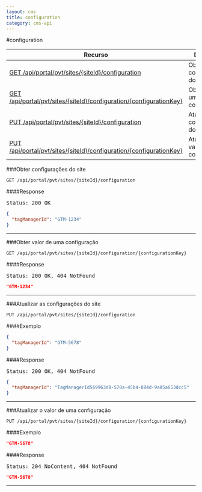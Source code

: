 ```yaml
---
layout: cms
title: configuration
category: cms-api
---
```


#configuration

<table class="table">
	<thead>
		<tr>
			<th>Recurso</th>
			<th>Descrição</th>
		</tr>
	</thead>
	<tbody>
		<tr>
			<td><a href="#obter-configura%C3%A7%C3%B5es-do-site">GET /api/portal/pvt/sites/{siteId}/configuration</a></td>
			<td>Obter configurações do site</td>
		</tr>
		<tr>
			<td><a href="#obter-valor-de-uma-configura%C3%A7%C3%A3o">GET /api/portal/pvt/sites/{siteId}/configuration/{configurationKey}</a></td>
			<td>Obter valor de uma configuração</td>
		</tr>
		<tr>
			<td><a href="#atualizar-as-configura%C3%A7%C3%B5es-do-site">PUT /api/portal/pvt/sites/{siteId}/configuration</a></td>
			<td>Atualizar as configurações do site</td>
		</tr>
		<tr>
			<td><a href="#atualizar-o-valor-de-uma-configura%C3%A7%C3%A3o">PUT /api/portal/pvt/sites/{siteId}/configuration/{configurationKey}</a></td>
			<td>Atualizar o valor de uma configuração</td>
		</tr>
	</tbody>
</table>


###Obter configurações do site

```
GET /api/portal/pvt/sites/{siteId}/configuration
```

####Response
<pre class="headers">
Status: 200 OK
</pre>
```json
{
  "tagManagerId": "GTM-1234"
}
```

---

###Obter valor de uma configuração

```
GET /api/portal/pvt/sites/{siteId}/configuration/{configurationKey}
```

####Response
<pre class="headers">
Status: 200 OK, 404 NotFound 
</pre>
```json
"GTM-1234"
```

---

###Atualizar as configurações do site

```
PUT /api/portal/pvt/sites/{siteId}/configuration
```

####Exemplo
```json
{
  "tagManagerId": "GTM-5678"
}
```

####Response
<pre class="headers">
Status: 200 OK, 404 NotFound
</pre>
```json
{
  "tagManagerId": "TagManagerId569963d8-570a-45b4-884d-9a85a653dcc5"
}
```
---

###Atualizar o valor de uma configuração

```
PUT /api/portal/pvt/sites/{siteId}/configuration/{configurationKey}
```

####Exemplo
```json
"GTM-5678"
```
####Response
<pre class="headers">
Status: 204 NoContent, 404 NotFound
</pre>

```json
"GTM-5678"
```
---


